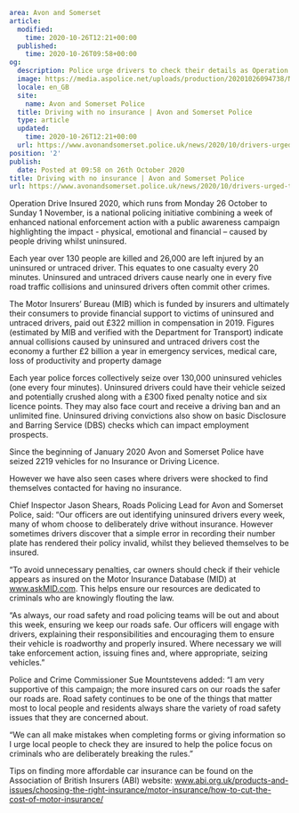 ```yaml
area: Avon and Somerset
article:
  modified:
    time: 2020-10-26T12:21+00:00
  published:
    time: 2020-10-26T09:58+00:00
og:
  description: Police urge drivers to check their details as Operation Drive Insured highlights impact of people driving whilst uninsured
  image: https://media.aspolice.net/uploads/production/20201026094738/No-Insurance-Week-of-Action-Image.jpg
  locale: en_GB
  site:
    name: Avon and Somerset Police
  title: Driving with no insurance | Avon and Somerset Police
  type: article
  updated:
    time: 2020-10-26T12:21+00:00
  url: https://www.avonandsomerset.police.uk/news/2020/10/drivers-urged-to-check-insurance-as-campaign-aims-to-reduce-uninsured-driving-on-our-roads/
position: '2'
publish:
  date: Posted at 09:58 on 26th October 2020
title: Driving with no insurance | Avon and Somerset Police
url: https://www.avonandsomerset.police.uk/news/2020/10/drivers-urged-to-check-insurance-as-campaign-aims-to-reduce-uninsured-driving-on-our-roads/
```

Operation Drive Insured 2020, which runs from Monday 26 October to Sunday 1 November, is a national policing initiative combining a week of enhanced national enforcement action with a public awareness campaign highlighting the impact - physical, emotional and financial – caused by people driving whilst uninsured.

Each year over 130 people are killed and 26,000 are left injured by an uninsured or untraced driver. This equates to one casualty every 20 minutes. Uninsured and untraced drivers cause nearly one in every five road traffic collisions and uninsured drivers often commit other crimes.

The Motor Insurers’ Bureau (MIB) which is funded by insurers and ultimately their consumers to provide financial support to victims of uninsured and untraced drivers, paid out £322 million in compensation in 2019. Figures (estimated by MIB and verified with the Department for Transport) indicate annual collisions caused by uninsured and untraced drivers cost the economy a further £2 billion a year in emergency services, medical care, loss of productivity and property damage

Each year police forces collectively seize over 130,000 uninsured vehicles (one every four minutes). Uninsured drivers could have their vehicle seized and potentially crushed along with a £300 fixed penalty notice and six licence points. They may also face court and receive a driving ban and an unlimited fine. Uninsured driving convictions also show on basic Disclosure and Barring Service (DBS) checks which can impact employment prospects.

Since the beginning of January 2020 Avon and Somerset Police have seized 2219 vehicles for no Insurance or Driving Licence.

However we have also seen cases where drivers were shocked to find themselves contacted for having no insurance.

Chief Inspector Jason Shears, Roads Policing Lead for Avon and Somerset Police, said: “Our officers are out identifying uninsured drivers every week, many of whom choose to deliberately drive without insurance. However sometimes drivers discover that a simple error in recording their number plate has rendered their policy invalid, whilst they believed themselves to be insured.

“To avoid unnecessary penalties, car owners should check if their vehicle appears as insured on the Motor Insurance Database (MID) at www.askMID.com. This helps ensure our resources are dedicated to criminals who are knowingly flouting the law.

“As always, our road safety and road policing teams will be out and about this week, ensuring we keep our roads safe. Our officers will engage with drivers, explaining their responsibilities and encouraging them to ensure their vehicle is roadworthy and properly insured. Where necessary we will take enforcement action, issuing fines and, where appropriate, seizing vehicles.”

Police and Crime Commissioner Sue Mountstevens added: “I am very supportive of this campaign; the more insured cars on our roads the safer our roads are. Road safety continues to be one of the things that matter most to local people and residents always share the variety of road safety issues that they are concerned about.

“We can all make mistakes when completing forms or giving information so I urge local people to check they are insured to help the police focus on criminals who are deliberately breaking the rules.”

Tips on finding more affordable car insurance can be found on the Association of British Insurers (ABI) website: www.abi.org.uk/products-and-issues/choosing-the-right-insurance/motor-insurance/how-to-cut-the-cost-of-motor-insurance/

